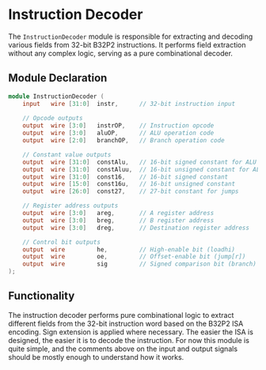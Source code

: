 # Instruction Decoder

The `InstructionDecoder` module is responsible for extracting and decoding various fields from 32-bit B32P2 instructions. It performs field extraction without any complex logic, serving as a pure combinational decoder.

## Module Declaration

```verilog
module InstructionDecoder (
    input   wire [31:0]  instr,      // 32-bit instruction input
    
    // Opcode outputs
    output  wire [3:0]   instrOP,    // Instruction opcode
    output  wire [3:0]   aluOP,      // ALU operation code
    output  wire [2:0]   branchOP,   // Branch operation code

    // Constant value outputs
    output  wire [31:0]  constAlu,   // 16-bit signed constant for ALU
    output  wire [31:0]  constAluu,  // 16-bit unsigned constant for ALU
    output  wire [31:0]  const16,    // 16-bit signed constant 
    output  wire [15:0]  const16u,   // 16-bit unsigned constant
    output  wire [26:0]  const27,    // 27-bit constant for jumps

    // Register address outputs
    output  wire [3:0]   areg,       // A register address
    output  wire [3:0]   breg,       // B register address  
    output  wire [3:0]   dreg,       // Destination register address

    // Control bit outputs
    output  wire         he,         // High-enable bit (loadhi)
    output  wire         oe,         // Offset-enable bit (jump[r])
    output  wire         sig         // Signed comparison bit (branch)
);
```

## Functionality

The instruction decoder performs pure combinational logic to extract different fields from the 32-bit instruction word based on the B32P2 ISA encoding. Sign extension is applied where necessary. The easier the ISA is designed, the easier it is to decode the instruction. For now this module is quite simple, and the comments above on the input and output signals should be mostly enough to understand how it works.
